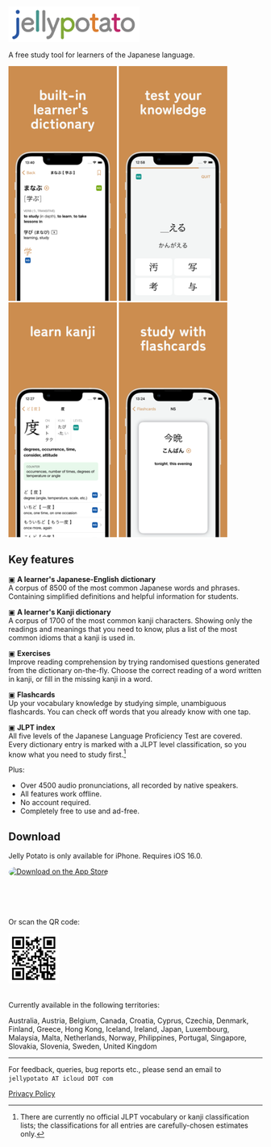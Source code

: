 <picture>
  <img alt="jellypotato logo" src="assets/jellypotatologoheader.png" width="260" height="70">
</picture>

A free study tool for learners of the Japanese language.

<picture>
  <a href="assets/appstore_sc_iphone67_dict.png"><img alt="screenshot" src="assets/appstore_sc_iphone67_dict.png" width="215" height="466"></a>
</picture>
<picture>
  <a href="assets/appstore_sc_iphone67_exercise.png"><img alt="screenshot" src="assets/appstore_sc_iphone67_exercise.png" width="215" height="466"></a>
</picture>
<picture>
  <a href="assets/appstore_sc_iphone67_kanji.png"><img alt="screenshot" src="assets/appstore_sc_iphone67_kanji.png" width="215" height="466"></a>
</picture>
<picture>
  <a href="assets/appstore_sc_iphone67_flashcards.png"><img alt="screenshot" src="assets/appstore_sc_iphone67_flashcards.png" width="215" height="466"></a>
</picture>

## Key features

▣ **A learner's Japanese-English dictionary**<br>
A corpus of 8500 of the most common Japanese words and phrases. Containing simplified definitions and helpful information for students. 

▣ **A learner's Kanji dictionary**<br>
A corpus of 1700 of the most common kanji characters. Showing only the readings and meanings that you need to know, plus a list of the most common idioms that a kanji is used in.

▣ **Exercises**<br>
Improve reading comprehension by trying randomised questions generated from the dictionary on-the-fly. Choose the correct reading of a word written in kanji, or fill in the missing kanji in a word. 

▣ **Flashcards**<br>
Up your vocabulary knowledge by studying simple, unambiguous flashcards. You can check off words that you already know with one tap. 

▣ **JLPT index**<br>
All five levels of the Japanese Language Proficiency Test are covered. Every dictionary entry is marked with a JLPT level classification, so you know what you need to study first.[^1]

Plus:

* Over 4500 audio pronunciations, all recorded by native speakers.
* All features work offline.
* No account required.
* Completely free to use and ad-free.

## Download

Jelly Potato is only available for iPhone. Requires iOS 16.0.

<a href="https://apps.apple.com/gb/app/jelly-potato/id1669584186?itsct=apps_box_badge&amp;itscg=30200" style="display: inline-block; overflow: hidden; border-radius: 13px; width: 250px; height: 83px;"><img src="https://tools.applemediaservices.com/api/badges/download-on-the-app-store/black/en-us?size=250x83&amp;releaseDate=1676678400" alt="Download on the App Store" style="border-radius: 13px; width: 250px; height: 83px;"></a>

Or scan the QR code:  

<picture>
<img src="assets/qr-code.jpg" width="100" height="100">
</picture>

<br>Currently available in the following territories:<br>

Australia, Austria, Belgium, Canada, Croatia, Cyprus, Czechia, Denmark, Finland, Greece, Hong Kong, Iceland, Ireland, Japan, Luxembourg, Malaysia, Malta, Netherlands, Norway, Philippines, Portugal, Singapore, Slovakia, Slovenia, Sweden, United Kingdom

[^1]: There are currently no official JLPT vocabulary or kanji classification lists; the classifications for all entries are carefully-chosen estimates only.

---

For feedback, queries, bug reports etc., please send an email to `jellypotato AT icloud DOT com`

[Privacy Policy](privacypolicy.md)
